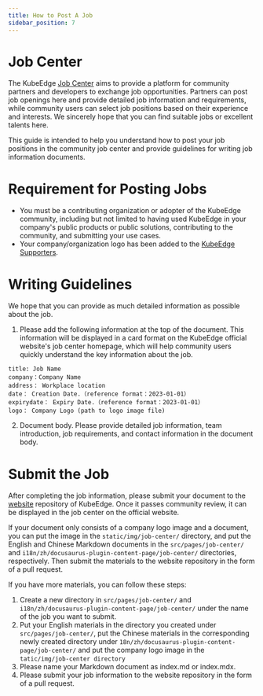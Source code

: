 ```yaml
---
title: How to Post A Job
sidebar_position: 7
---
```


# Job Center

The KubeEdge [Job Center](https://kubeedge.io/job-center/) aims to provide a platform for community partners and developers to exchange job opportunities. Partners can post job openings here and provide detailed job information and requirements, while community users can select job positions based on their experience and interests. We sincerely hope that you can find suitable jobs or excellent talents here.

This guide is intended to help you understand how to post your job positions in the community job center and provide guidelines for writing job information documents.

# Requirement for Posting Jobs

- You must be a contributing organization or adopter of the KubeEdge community, including but not limited to having used KubeEdge in your company's public products or public solutions, contributing to the community, and submitting your use cases.
- Your company/organization logo has been added to the [KubeEdge Supporters](https://kubeedge.io/#supporters).

# Writing Guidelines

We hope that you can provide as much detailed information as possible about the job.

1. Please add the following information at the top of the document. This information will be displayed in a card format on the KubeEdge official website's job center homepage, which will help community users quickly understand the key information about the job.
```
title: Job Name
company：Company Name
address： Workplace location
date： Creation Date.（reference format：2023-01-01）
expirydate： Expiry Date.（reference format：2023-01-01）
logo： Company Logo (path to logo image file)
```

2. Document body. Please provide detailed job information, team introduction, job requirements, and contact information in the document body.

# Submit the Job

After completing the job information, please submit your document to the [website](https://github.com/kubeedge/website) repository of KubeEdge. Once it passes community review, it can be displayed in the job center on the official website.

If your document only consists of a company logo image and a document, you can put the image in the `static/img/job-center/` directory, and put the English and Chinese Markdown documents in the `src/pages/job-center/` and `i18n/zh/docusaurus-plugin-content-page/job-center/` directories, respectively. Then submit the materials to the website repository in the form of a pull request.

If you have more materials, you can follow these steps:
1. Create a new directory in `src/pages/job-center/` and `i18n/zh/docusaurus-plugin-content-page/job-center/` under the name of the job you want to submit.
2. Put your English materials in the directory you created under `src/pages/job-center/`, put the Chinese materials in the corresponding newly created directory under `18n/zh/docusaurus-plugin-content-page/job-center/` and put the company logo image in the `tatic/img/job-center directory`
3. Please name your Markdown document as index.md or index.mdx.
4. Please submit your job information to the website repository in the form of a pull request.